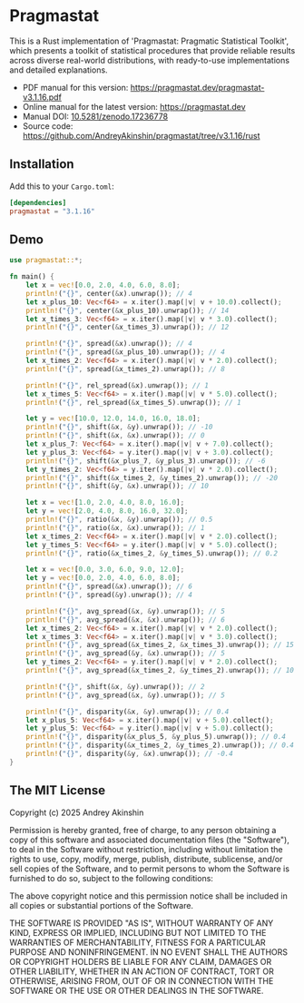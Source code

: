 # Pragmastat

This is a Rust implementation of 'Pragmastat: Pragmatic Statistical Toolkit', which presents a toolkit of statistical procedures that provide reliable results across diverse real-world distributions, with ready-to-use implementations and detailed explanations.

- PDF manual for this version: https://pragmastat.dev/pragmastat-v3.1.16.pdf
- Online manual for the latest version: https://pragmastat.dev
- Manual DOI: [10.5281/zenodo.17236778](https://doi.org/10.5281/zenodo.17236778)
- Source code: https://github.com/AndreyAkinshin/pragmastat/tree/v3.1.16/rust

## Installation

Add this to your `Cargo.toml`:

```toml
[dependencies]
pragmastat = "3.1.16"
```

## Demo

```rust
use pragmastat::*;

fn main() {
    let x = vec![0.0, 2.0, 4.0, 6.0, 8.0];
    println!("{}", center(&x).unwrap()); // 4
    let x_plus_10: Vec<f64> = x.iter().map(|v| v + 10.0).collect();
    println!("{}", center(&x_plus_10).unwrap()); // 14
    let x_times_3: Vec<f64> = x.iter().map(|v| v * 3.0).collect();
    println!("{}", center(&x_times_3).unwrap()); // 12

    println!("{}", spread(&x).unwrap()); // 4
    println!("{}", spread(&x_plus_10).unwrap()); // 4
    let x_times_2: Vec<f64> = x.iter().map(|v| v * 2.0).collect();
    println!("{}", spread(&x_times_2).unwrap()); // 8

    println!("{}", rel_spread(&x).unwrap()); // 1
    let x_times_5: Vec<f64> = x.iter().map(|v| v * 5.0).collect();
    println!("{}", rel_spread(&x_times_5).unwrap()); // 1

    let y = vec![10.0, 12.0, 14.0, 16.0, 18.0];
    println!("{}", shift(&x, &y).unwrap()); // -10
    println!("{}", shift(&x, &x).unwrap()); // 0
    let x_plus_7: Vec<f64> = x.iter().map(|v| v + 7.0).collect();
    let y_plus_3: Vec<f64> = y.iter().map(|v| v + 3.0).collect();
    println!("{}", shift(&x_plus_7, &y_plus_3).unwrap()); // -6
    let y_times_2: Vec<f64> = y.iter().map(|v| v * 2.0).collect();
    println!("{}", shift(&x_times_2, &y_times_2).unwrap()); // -20
    println!("{}", shift(&y, &x).unwrap()); // 10

    let x = vec![1.0, 2.0, 4.0, 8.0, 16.0];
    let y = vec![2.0, 4.0, 8.0, 16.0, 32.0];
    println!("{}", ratio(&x, &y).unwrap()); // 0.5
    println!("{}", ratio(&x, &x).unwrap()); // 1
    let x_times_2: Vec<f64> = x.iter().map(|v| v * 2.0).collect();
    let y_times_5: Vec<f64> = y.iter().map(|v| v * 5.0).collect();
    println!("{}", ratio(&x_times_2, &y_times_5).unwrap()); // 0.2

    let x = vec![0.0, 3.0, 6.0, 9.0, 12.0];
    let y = vec![0.0, 2.0, 4.0, 6.0, 8.0];
    println!("{}", spread(&x).unwrap()); // 6
    println!("{}", spread(&y).unwrap()); // 4

    println!("{}", avg_spread(&x, &y).unwrap()); // 5
    println!("{}", avg_spread(&x, &x).unwrap()); // 6
    let x_times_2: Vec<f64> = x.iter().map(|v| v * 2.0).collect();
    let x_times_3: Vec<f64> = x.iter().map(|v| v * 3.0).collect();
    println!("{}", avg_spread(&x_times_2, &x_times_3).unwrap()); // 15
    println!("{}", avg_spread(&y, &x).unwrap()); // 5
    let y_times_2: Vec<f64> = y.iter().map(|v| v * 2.0).collect();
    println!("{}", avg_spread(&x_times_2, &y_times_2).unwrap()); // 10

    println!("{}", shift(&x, &y).unwrap()); // 2
    println!("{}", avg_spread(&x, &y).unwrap()); // 5

    println!("{}", disparity(&x, &y).unwrap()); // 0.4
    let x_plus_5: Vec<f64> = x.iter().map(|v| v + 5.0).collect();
    let y_plus_5: Vec<f64> = y.iter().map(|v| v + 5.0).collect();
    println!("{}", disparity(&x_plus_5, &y_plus_5).unwrap()); // 0.4
    println!("{}", disparity(&x_times_2, &y_times_2).unwrap()); // 0.4
    println!("{}", disparity(&y, &x).unwrap()); // -0.4
}
```

## The MIT License

Copyright (c) 2025 Andrey Akinshin

Permission is hereby granted, free of charge, to any person obtaining
a copy of this software and associated documentation files (the
"Software"), to deal in the Software without restriction, including
without limitation the rights to use, copy, modify, merge, publish,
distribute, sublicense, and/or sell copies of the Software, and to
permit persons to whom the Software is furnished to do so, subject to
the following conditions:

The above copyright notice and this permission notice shall be
included in all copies or substantial portions of the Software.

THE SOFTWARE IS PROVIDED "AS IS", WITHOUT WARRANTY OF ANY KIND,
EXPRESS OR IMPLIED, INCLUDING BUT NOT LIMITED TO THE WARRANTIES OF
MERCHANTABILITY, FITNESS FOR A PARTICULAR PURPOSE AND
NONINFRINGEMENT. IN NO EVENT SHALL THE AUTHORS OR COPYRIGHT HOLDERS BE
LIABLE FOR ANY CLAIM, DAMAGES OR OTHER LIABILITY, WHETHER IN AN ACTION
OF CONTRACT, TORT OR OTHERWISE, ARISING FROM, OUT OF OR IN CONNECTION
WITH THE SOFTWARE OR THE USE OR OTHER DEALINGS IN THE SOFTWARE.
